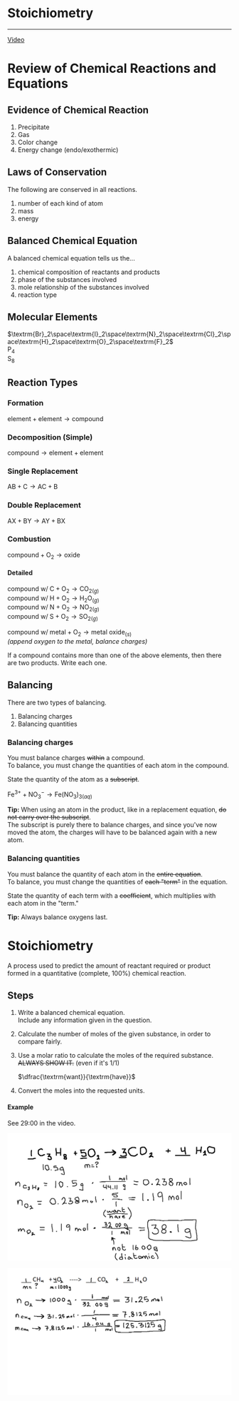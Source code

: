 # Stoichiometry

---

[Video](https://drive.google.com/file/d/1dpBWXLBIiKRGruj2w4HtZ1FWgx4wI9-J/view)

# Review of Chemical Reactions and Equations

## Evidence of Chemical Reaction
1. Precipitate
2. Gas
3. Color change
4. Energy change (endo/exothermic)

## Laws of Conservation
The following are conserved in all reactions.
1. number of each kind of atom
2. mass
3. energy

## Balanced Chemical Equation
A balanced chemical equation tells us the...
1. chemical composition of reactants and products
2. phase of the substances involved
3. mole relationship of the substances involved
4. reaction type

## Molecular Elements
$\textrm{Br}_2\space\textrm{I}_2\space\textrm{N}_2\space\textrm{Cl}_2\space\textrm{H}_2\space\textrm{O}_2\space\textrm{F}_2$  
$\textrm{P}_4$  
$\textrm{S}_8$

## Reaction Types
### Formation
$\textrm{element} + \textrm{element} \longrightarrow \textrm{compound}$

### Decomposition (Simple)
$\textrm{compound} \longrightarrow \textrm{element} + \textrm{element}$

### Single Replacement
$\textrm{AB} + \textrm{C} \longrightarrow \textrm{AC} + \textrm{B}$

### Double Replacement
$\textrm{AX} + \textrm{BY} \longrightarrow \textrm{AY} + \textrm{BX}$

### Combustion
$\textrm{compound} + \textrm{O}_2 \longrightarrow \textrm{oxide}$

#### Detailed
$\textrm{compound w/ C} + \textrm{O}_2 \longrightarrow \textrm{CO}_{2 (g)}$  
$\textrm{compound w/ H} + \textrm{O}_2 \longrightarrow \textrm{H}_2\textrm{O}_{(g)}$  
$\textrm{compound w/ N} + \textrm{O}_2 \longrightarrow \textrm{NO}_{2 (g)}$  
$\textrm{compound w/ S} + \textrm{O}_2 \longrightarrow \textrm{SO}_{2 (g)}$  

$\textrm{compound w/ metal} + \textrm{O}_2 \longrightarrow \textrm{metal oxide}_{(s)}$  
*(append oxygen to the metal, balance charges)*

If a compound contains more than one of the above elements, then there are two products. Write each one.

## Balancing
There are two types of balancing.
1. Balancing charges
2. Balancing quantities

### Balancing charges
You must balance charges ~~within~~ a compound.  
To balance, you must change the quantities of each atom in the compound.

State the quantity of the atom as a ~~subscript~~.

$\textrm{Fe}^{3+} + \textrm{NO}_3^- \longrightarrow \textrm{Fe}(\textrm{NO}_3)_{3 (aq)}$

**Tip:** When using an atom in the product, like in a replacement equation, ~~do not carry over the subscript~~.  
The subscript is purely there to balance charges, and since you've now moved the atom, the charges will have to be balanced again with a new atom.

### Balancing quantities
You must balance the quantity of each atom in the ~~entire equation~~.  
To balance, you must change the quantities of ~~each "term"~~ in the equation.

State the quantity of each term with a ~~coefficient~~, which multiplies with each atom in the "term."

**Tip:** Always balance oxygens last.

# Stoichiometry
A process used to predict the amount of reactant required or product formed in a quantitative (complete, 100%) chemical reaction.

## Steps
1. Write a balanced chemical equation.  
   Include any information given in the question.

2. Calculate the number of moles of the given substance, in order to compare fairly.

3. Use a molar ratio to calculate the moles of the required substance. ~~ALWAYS SHOW IT.~~ (even if it's 1/1)  
   
   $\dfrac{\textrm{want}}{\textrm{have}}$

4. Convert the moles into the requested units.

#### Example
See 29:00 in the video.

![](images/unit5/stex.png)

![](images/unit5/stex2.png)
